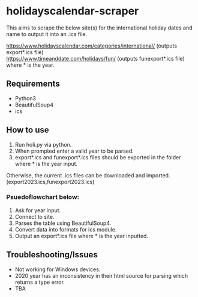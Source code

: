 # holidayscalendar-scraper

This aims to scrape the below site(s) for the international holiday dates and name to output it into an .ics file.

https://www.holidayscalendar.com/categories/international/ (outputs export*.ics file)<br>
https://www.timeanddate.com/holidays/fun/ (outputs funexport*.ics file)<br>
where * is the year.

## Requirements
- Python3
- BeautifulSoup4
- ics


## How to use
1. Run holi.py via python.
2. When prompted enter a valid year to be parsed.
3. export*.ics and funexport*.ics files should be exported in the folder where * is the year input.

Otherwise, the current .ics files can be downloaded and imported. (export2023.ics,funexport2023.ics)



### Psuedoflowchart below:

1. Ask for year input.
2. Connect to site.
3. Parses the table using BeautifulSoup4.
4. Convert data into formats for ics module.
5. Output an export*.ics file where * is the year inputted.


## Troubleshooting/Issues
- Not working for Windows devices. 
- 2020 year has an inconsistency in their html source for parsing which returns a type error.
- TBA



